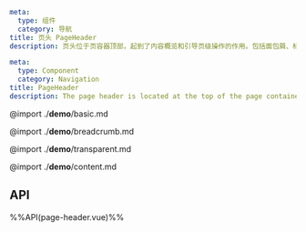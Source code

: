 ```yaml zh-CN
meta:
  type: 组件
  category: 导航
title: 页头 PageHeader
description: 页头位于页容器顶部，起到了内容概览和引导页级操作的作用。包括面包屑、标题等内容。
```

```yaml en-US
meta:
  type: Component
  category: Navigation
title: PageHeader
description: The page header is located at the top of the page container and serves as a content overview and guide page-level operations. Including breadcrumbs, titles, etc.
```

@import ./**demo**/basic.md

@import ./**demo**/breadcrumb.md

@import ./**demo**/transparent.md

@import ./**demo**/content.md

## API

%%API(page-header.vue)%%
